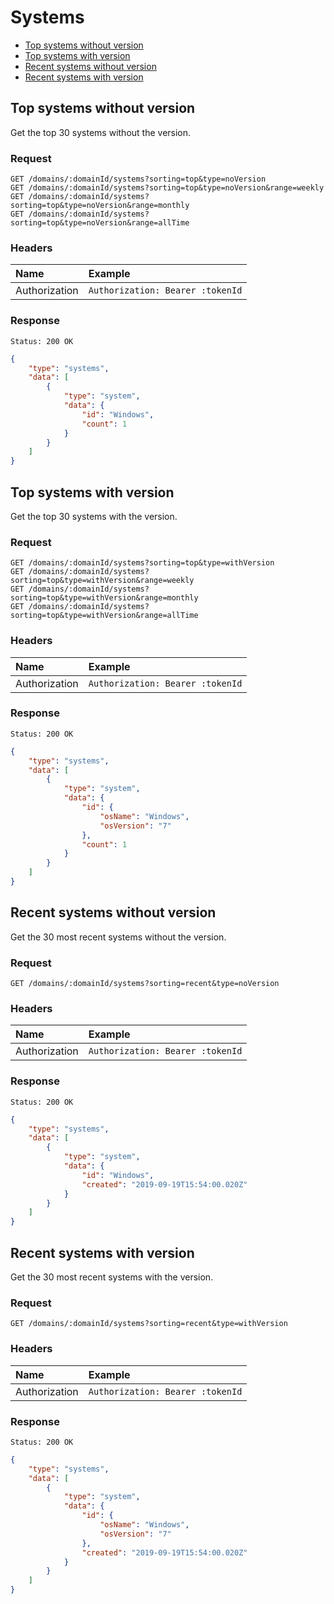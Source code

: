 # Systems

- [Top systems without version](#top-systems-without-version)
- [Top systems with version](#top-systems-with-version)
- [Recent systems without version](#recent-systems-without-version)
- [Recent systems with version](#recent-systems-with-version)

## Top systems without version

Get the top 30 systems without the version.

### Request

```
GET /domains/:domainId/systems?sorting=top&type=noVersion
GET /domains/:domainId/systems?sorting=top&type=noVersion&range=weekly
GET /domains/:domainId/systems?sorting=top&type=noVersion&range=monthly
GET /domains/:domainId/systems?sorting=top&type=noVersion&range=allTime
```

### Headers

| Name | Example |
|:-----------|:------------|
| Authorization | `Authorization: Bearer :tokenId` |

### Response

```
Status: 200 OK
```

```json
{
	"type": "systems",
	"data": [
		{
			"type": "system",
			"data": {
				"id": "Windows",
				"count": 1
			}
		}
	]
}
```

## Top systems with version

Get the top 30 systems with the version.

### Request

```
GET /domains/:domainId/systems?sorting=top&type=withVersion
GET /domains/:domainId/systems?sorting=top&type=withVersion&range=weekly
GET /domains/:domainId/systems?sorting=top&type=withVersion&range=monthly
GET /domains/:domainId/systems?sorting=top&type=withVersion&range=allTime
```

### Headers

| Name | Example |
|:-----------|:------------|
| Authorization | `Authorization: Bearer :tokenId` |

### Response

```
Status: 200 OK
```

```json
{
	"type": "systems",
	"data": [
		{
			"type": "system",
			"data": {
				"id": {
					"osName": "Windows",
					"osVersion": "7"
				},
				"count": 1
			}
		}
	]
}
```

## Recent systems without version

Get the 30 most recent systems without the version.

### Request

```
GET /domains/:domainId/systems?sorting=recent&type=noVersion
```

### Headers

| Name | Example |
|:-----------|:------------|
| Authorization | `Authorization: Bearer :tokenId` |

### Response

```
Status: 200 OK
```

```json
{
	"type": "systems",
	"data": [
		{
			"type": "system",
			"data": {
				"id": "Windows",
				"created": "2019-09-19T15:54:00.020Z"
			}
		}
	]
}
```

## Recent systems with version

Get the 30 most recent systems with the version.

### Request

```
GET /domains/:domainId/systems?sorting=recent&type=withVersion
```

### Headers

| Name | Example |
|:-----------|:------------|
| Authorization | `Authorization: Bearer :tokenId` |

### Response

```
Status: 200 OK
```

```json
{
	"type": "systems",
	"data": [
		{
			"type": "system",
			"data": {
				"id": {
					"osName": "Windows",
					"osVersion": "7"
				},
				"created": "2019-09-19T15:54:00.020Z"
			}
		}
	]
}
```